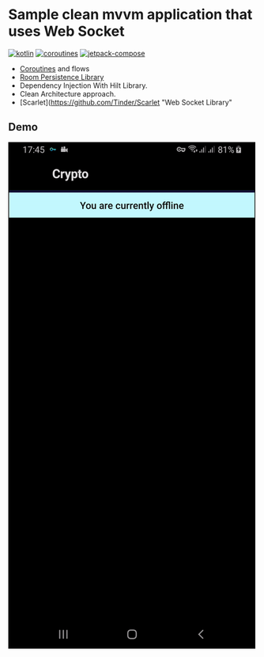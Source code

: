 # Sample clean mvvm application that uses Web Socket


[![kotlin](https://img.shields.io/badge/Kotlin-1.7.xxx-blue)](https://kotlinlang.org/) [![coroutines](https://img.shields.io/badge/Coroutines-Asynchronous-red)](https://developer.android.com/kotlin/coroutines) [![jetpack-compose](https://img.shields.io/badge/Jetpack%20Compose-1.3.0-brightgreen)](https://developer.android.com/jetpack/compose) 

- [Coroutines](https://developer.android.com/kotlin/coroutines) and flows
- [Room Persistence Library](https://developer.android.com/training/data-storage/room "Room Persistence Library")
- Dependency Injection With Hilt Library.
- Clean Architecture approach.
-  [Scarlet](https://github.com/Tinder/Scarlet "Web Socket Library"

## Demo

![screen](demo.gif "Screen") 
